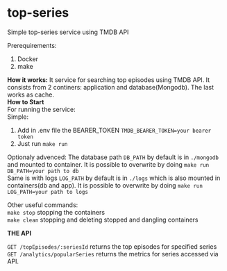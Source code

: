 # top-series
Simple top-series service using TMDB API

Prerequirements:
  1. Docker
  2. make
  
  
**How it works:**
  It service for searching top episodes using TMDB API. It consists from 2 continers: application and database(Mongodb). The last works as cache.  
**How to Start**  
For running the service:  
  Simple:
  1. Add in .env file the BEARER_TOKEN `TMDB_BEARER_TOKEN=your bearer token`
  2. Just run `make run`
  
  Optionaly advenced:
    The database path `DB_PATH` by default is in `./mongodb` and mounted to container. It is possible to overwrite by doing `make run DB_PATH=your path to db`  
    Same is with logs `LOG_PATH` by default is in `./logs` which is also mounted in containers(db and app). It is possible to overwrite by doing `make run LOG_PATH=your path to logs`
    
 Other useful commands:  
    `make stop` stopping the containers  
    `make clean` stopping and deleting stopped and dangling containers  
  
  
 **THE API**
 
  `GET /topEpisodes/:seriesId` returns the top episodes for specified series  
  `GET /analytics/popularSeries` returns the metrics for series accessed via API.


